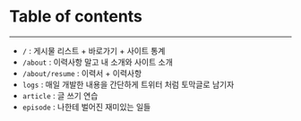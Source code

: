 # Table of contents

---
- `/` : 게시물 리스트 + 바로가기 + 사이트 통계
- `/about` : 이력사항 말고 내 소개와 사이트 소개
- `/about/resume` : 이력서 + 이력사항
- `logs` : 매일 개발한 내용을 간단하게 트위터 처럼 토막글로 남기자
- `article` : 글 쓰기 연습
- `episode` : 나한테 벌어진 재미있는 일들
